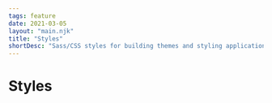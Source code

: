 ```yaml
---
tags: feature
date: 2021-03-05
layout: "main.njk"
title: "Styles"
shortDesc: "Sass/CSS styles for building themes and styling applications"
---
```

# Styles